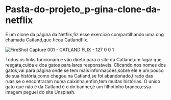 # Pasta-do-projeto_p-gina-clone-da-netflix
É um clone da página da Netflix,fiz esse exercício compartilhando uma ong chamada Catland,que ficou Catlandflix.

![FireShot Capture 001 - CATLAND FLIX - 127 0 0 1](https://user-images.githubusercontent.com/96600368/153727452-a3d25745-9cbb-4729-b452-9270ab225156.png)

Todos os links funcionam e vão direto para o site da Catland,um lugar que resgata,cuida e doa gatos para lares responsáveis.
Clicando nos nomes dos gatos,vai para página onde se tem mais informações,sobre ele e um pouco de sua história,como chegou na Catland,se foi abandonado,tirado das ruas,se o encontraram numa caixinha,enfim,tem muitas histórias.
O unico gato que não é da Catland é o do banner,é um filhotinho branco,essa imagem peguei do site Unsplash.
